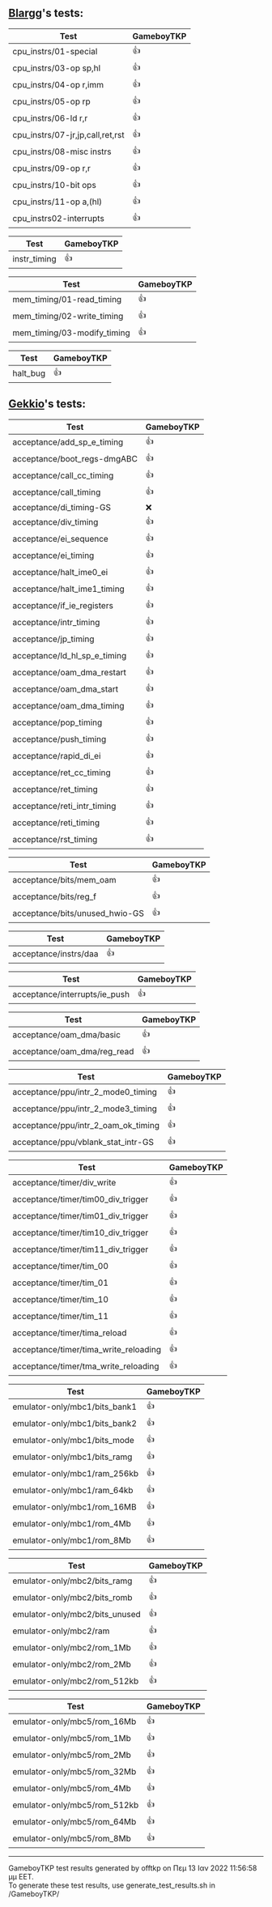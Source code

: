 ## [Blargg](https://github.com/gblargg)'s tests:    
| Test | GameboyTKP |
| -- | -- |
| cpu_instrs/01-special | :+1: |
| cpu_instrs/03-op sp,hl | :+1: |
| cpu_instrs/04-op r,imm | :+1: |
| cpu_instrs/05-op rp | :+1: |
| cpu_instrs/06-ld r,r | :+1: |
| cpu_instrs/07-jr,jp,call,ret,rst | :+1: |
| cpu_instrs/08-misc instrs | :+1: |
| cpu_instrs/09-op r,r | :+1: |
| cpu_instrs/10-bit ops | :+1: |
| cpu_instrs/11-op a,(hl) | :+1: |
| cpu_instrs02-interrupts | :+1: |

| Test | GameboyTKP |
| -- | -- |
| instr_timing | :+1: |

| Test | GameboyTKP |
| -- | -- |
| mem_timing/01-read_timing | :+1: |
| mem_timing/02-write_timing | :+1: |
| mem_timing/03-modify_timing | :+1: |

| Test | GameboyTKP |
| -- | -- |
| halt_bug | :+1: |

## [Gekkio](https://github.com/Gekkio)'s tests:    

| Test | GameboyTKP |
| -- | -- |
| acceptance/add_sp_e_timing | :+1: |
| acceptance/boot_regs-dmgABC | :+1: |
| acceptance/call_cc_timing | :+1: |
| acceptance/call_timing | :+1: |
| acceptance/di_timing-GS | :x: |
| acceptance/div_timing | :+1: |
| acceptance/ei_sequence | :+1: |
| acceptance/ei_timing | :+1: |
| acceptance/halt_ime0_ei | :+1: |
| acceptance/halt_ime1_timing | :+1: |
| acceptance/if_ie_registers | :+1: |
| acceptance/intr_timing | :+1: |
| acceptance/jp_timing | :+1: |
| acceptance/ld_hl_sp_e_timing | :+1: |
| acceptance/oam_dma_restart | :+1: |
| acceptance/oam_dma_start | :+1: |
| acceptance/oam_dma_timing | :+1: |
| acceptance/pop_timing | :+1: |
| acceptance/push_timing | :+1: |
| acceptance/rapid_di_ei | :+1: |
| acceptance/ret_cc_timing | :+1: |
| acceptance/ret_timing | :+1: |
| acceptance/reti_intr_timing | :+1: |
| acceptance/reti_timing | :+1: |
| acceptance/rst_timing | :+1: |

| Test | GameboyTKP |
| -- | -- |
| acceptance/bits/mem_oam | :+1: |
| acceptance/bits/reg_f | :+1: |
| acceptance/bits/unused_hwio-GS | :+1: |

| Test | GameboyTKP |
| -- | -- |
| acceptance/instrs/daa | :+1: |

| Test | GameboyTKP |
| -- | -- |
| acceptance/interrupts/ie_push | :+1: |

| Test | GameboyTKP |
| -- | -- |
| acceptance/oam_dma/basic | :+1: |
| acceptance/oam_dma/reg_read | :+1: |

| Test | GameboyTKP |
| -- | -- |
| acceptance/ppu/intr_2_mode0_timing | :+1: |
| acceptance/ppu/intr_2_mode3_timing | :+1: |
| acceptance/ppu/intr_2_oam_ok_timing | :+1: |
| acceptance/ppu/vblank_stat_intr-GS | :+1: |

| Test | GameboyTKP |
| -- | -- |
| acceptance/timer/div_write | :+1: |
| acceptance/timer/tim00_div_trigger | :+1: |
| acceptance/timer/tim01_div_trigger | :+1: |
| acceptance/timer/tim10_div_trigger | :+1: |
| acceptance/timer/tim11_div_trigger | :+1: |
| acceptance/timer/tim_00 | :+1: |
| acceptance/timer/tim_01 | :+1: |
| acceptance/timer/tim_10 | :+1: |
| acceptance/timer/tim_11 | :+1: |
| acceptance/timer/tima_reload | :+1: |
| acceptance/timer/tima_write_reloading | :+1: |
| acceptance/timer/tma_write_reloading | :+1: |

| Test | GameboyTKP |
| -- | -- |
| emulator-only/mbc1/bits_bank1 | :+1: |
| emulator-only/mbc1/bits_bank2 | :+1: |
| emulator-only/mbc1/bits_mode | :+1: |
| emulator-only/mbc1/bits_ramg | :+1: |
| emulator-only/mbc1/ram_256kb | :+1: |
| emulator-only/mbc1/ram_64kb | :+1: |
| emulator-only/mbc1/rom_16MB | :+1: |
| emulator-only/mbc1/rom_4Mb | :+1: |
| emulator-only/mbc1/rom_8Mb | :+1: |

| Test | GameboyTKP |
| -- | -- |
| emulator-only/mbc2/bits_ramg | :+1: |
| emulator-only/mbc2/bits_romb | :+1: |
| emulator-only/mbc2/bits_unused | :+1: |
| emulator-only/mbc2/ram | :+1: |
| emulator-only/mbc2/rom_1Mb | :+1: |
| emulator-only/mbc2/rom_2Mb | :+1: |
| emulator-only/mbc2/rom_512kb | :+1: |

| Test | GameboyTKP |
| -- | -- |
| emulator-only/mbc5/rom_16Mb | :+1: |
| emulator-only/mbc5/rom_1Mb | :+1: |
| emulator-only/mbc5/rom_2Mb | :+1: |
| emulator-only/mbc5/rom_32Mb | :+1: |
| emulator-only/mbc5/rom_4Mb | :+1: |
| emulator-only/mbc5/rom_512kb | :+1: |
| emulator-only/mbc5/rom_64Mb | :+1: |
| emulator-only/mbc5/rom_8Mb | :+1: |

-----
GameboyTKP test results generated by offtkp on Πεμ 13 Ιαν 2022 11:56:58 μμ EET.    
To generate these test results, use generate_test_results.sh in /GameboyTKP/
